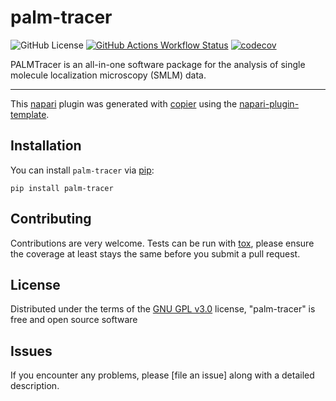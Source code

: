 # palm-tracer
![GitHub License](https://img.shields.io/github/license/tmonseigne/palm-tracer)
[![GitHub Actions Workflow Status](https://img.shields.io/github/actions/workflow/status/tmonseigne/palm-tracer/test_and_deploy.yml)](https://github.com/tmonseigne/palm-tracer/actions)
[![codecov](https://codecov.io/gh/tmonseigne/palm-tracer/branch/master/graph/badge.svg)](https://codecov.io/gh/tmonseigne/palm-tracer)


<!-- PyPi and napari Badges
[![License GNU GPL v3.0](https://img.shields.io/pypi/l/palm-tracer.svg?color=green)](https://github.com/tmonseigne/palm-tracer/raw/main/LICENSE)
[![PyPI](https://img.shields.io/pypi/v/palm-tracer.svg?color=green)](https://pypi.org/project/palm-tracer)
[![Python Version](https://img.shields.io/pypi/pyversions/palm-tracer.svg?color=green)](https://python.org)
[![napari hub](https://img.shields.io/endpoint?url=https://api.napari-hub.org/shields/palm-tracer)](https://napari-hub.org/plugins/palm-tracer)
-->

PALMTracer is an all-in-one software package for the analysis of single molecule localization microscopy (SMLM) data.

----------------------------------

This [napari] plugin was generated with [copier] using the [napari-plugin-template].

<!--
Don't miss the full getting started guide to set up your new package:
https://github.com/napari/napari-plugin-template#getting-started

and review the napari docs for plugin developers:
https://napari.org/stable/plugins/index.html
-->

## Installation

You can install `palm-tracer` via [pip]:

    pip install palm-tracer

## Contributing

Contributions are very welcome. Tests can be run with [tox], please ensure the coverage at least stays the same before you submit a pull request.

## License

Distributed under the terms of the [GNU GPL v3.0] license,
"palm-tracer" is free and open source software

## Issues

If you encounter any problems, please [file an issue] along with a detailed description.

[napari]: https://github.com/napari/napari
[copier]: https://copier.readthedocs.io/en/stable/
[GNU GPL v3.0]: http://www.gnu.org/licenses/gpl-3.0.txt
[napari-plugin-template]: https://github.com/napari/napari-plugin-template

[tox]: https://tox.readthedocs.io/en/latest/
[pip]: https://pypi.org/project/pip/
